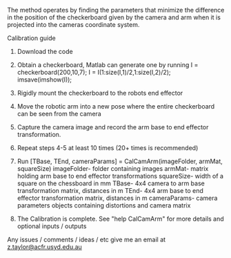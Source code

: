 
The method operates by finding the parameters that minimize the difference in the position of the checkerboard given by the camera and arm when it is projected into the cameras coordinate system.
 
Calibration guide

1) Download the code

2) Obtain a checkerboard, Matlab can generate one by running I = checkerboard(200,10,7); I = I(1:size(I,1)/2,1:size(I,2)/2); imsave(imshow(I));

3) Rigidly mount the checkerboard to the robots end effector

4) Move the robotic arm into a new pose where the entire checkerboard can be seen from the camera

5) Capture the camera image and record the arm base to end effector transformation.

6) Repeat steps 4-5 at least 10 times (20+ times is recommended)

7) Run [TBase, TEnd, cameraParams] = CalCamArm(imageFolder, armMat, squareSize)
	imageFolder- folder containing images
	armMat- matrix holding arm base to end effector transformations
	squareSize- width of a square on the chessboard in mm
	TBase- 4x4 camera to arm base transformation matrix, distances in m
	TEnd- 4x4 arm base to end effector transformation matrix, distances in m
	cameraParams- camera parameters objects containing distortions and camera matrix
	
8) The Calibration is complete. See "help CalCamArm" for more details and optional inputs / outputs

Any issues / comments / ideas / etc give me an email at z.taylor@acfr.usyd.edu.au

